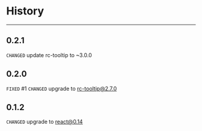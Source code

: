 # History

---

## 0.2.1

`CHANGED` update rc-tooltip to ~3.0.0

## 0.2.0
`FIXED` #1
`CHANGED` upgrade to rc-tooltip@2.7.0

## 0.1.2
`CHANGED` upgrade to react@0.14
